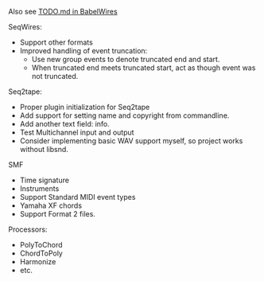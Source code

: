 Also see [TODO.md in BabelWires](https://github.com/Malcohol/BabelWires/blob/main/TODO.md)

SeqWires:
* Support other formats
* Improved handling of event truncation: 
  - Use new group events to denote truncated end and start. 
  - When truncated end meets truncated start, act as though event was not truncated.

Seq2tape:
* Proper plugin initialization for Seq2tape
* Add support for setting name and copyright from commandline.
* Add another text field: info.
* Test Multichannel input and output
* Consider implementing basic WAV support myself, so project works without libsnd.

SMF
* Time signature
* Instruments
* Support Standard MIDI event types
* Yamaha XF chords
* Support Format 2 files.

Processors:
* PolyToChord
* ChordToPoly
* Harmonize
* etc.
